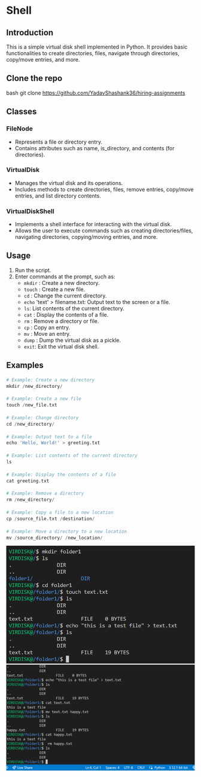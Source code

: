 # Shell

## Introduction

This is a simple virtual disk shell implemented in Python. It provides basic functionalities to create directories, files, navigate through directories, copy/move entries, and more.

## Clone the repo

bash
git clone https://github.com/YadavShashank36/hiring-assignments

## Classes

### FileNode

- Represents a file or directory entry.
- Contains attributes such as name, is_directory, and contents (for directories).

### VirtualDisk

- Manages the virtual disk and its operations.
- Includes methods to create directories, files, remove entries, copy/move entries, and list directory contents.

### VirtualDiskShell

- Implements a shell interface for interacting with the virtual disk.
- Allows the user to execute commands such as creating directories/files, navigating directories, copying/moving entries, and more.

## Usage

1. Run the script.
2. Enter commands at the prompt, such as:
   - `mkdir` <Directory Name>: Create a new directory.
   - `touch` <File Name>: Create a new file.
   - `cd` <Directory Name>: Change the current directory.
   - `echo` 'text' > filename.txt: Output text to the screen or a file.
   - `ls`: List contents of the current directory.
   - `cat` <File Name>: Display the contents of a file.
   - `rm` <Directory or File Name>: Remove a directory or file.
   - `cp` <Source> <Destination>: Copy an entry.
   - `mv` <Source> <Destination>: Move an entry.
   - `dump` <Virtual Disk Dump Path>: Dump the virtual disk as a pickle.
   - `exit`: Exit the virtual disk shell.

## Examples

```python
# Example: Create a new directory
mkdir /new_directory/

# Example: Create a new file
touch /new_file.txt

# Example: Change directory
cd /new_directory/

# Example: Output text to a file
echo 'Hello, World!' > greeting.txt

# Example: List contents of the current directory
ls

# Example: Display the contents of a file
cat greeting.txt

# Example: Remove a directory
rm /new_directory/

# Example: Copy a file to a new location
cp /source_file.txt /destination/

# Example: Move a directory to a new location
mv /source_directory/ /new_location/
```
![Preview Image](https://github.com/YadavShashank36/hiring-assignments/blob/main/1.png)
![Preview Image](https://github.com/YadavShashank36/hiring-assignments/blob/main/2.png)

